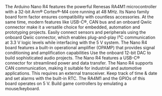 <FeatureDescription>
The Arduino Nano R4 features the powerful Renesas RA4M1 microcontroller with a 32-bit Arm® Cortex®-M4 core running at 48 MHz. Its Nano family board form factor ensures compatibility with countless accessories. At the same time, modern features like USB-C®, CAN bus and an onboard Qwiic connector make it a versatile choice for embedded, automation and prototyping projects.
</FeatureDescription>

<FeatureList>

<Feature title="Qwiic I²C Connector" image="communication">
Easily connect sensors and peripherals using the onboard Qwiic connector, which enables plug-and-play I²C communication at 3.3 V logic levels while interfacing with the 5 V system.
<FeatureWrapper>
  <FeatureLink title="Documentation" url="/tutorials/nano-r4/user-manual/#ic-communication"/>
</FeatureWrapper>
</Feature>

<Feature title="Operational Amplifier (OPAMP)" image="mcu">
The Nano R4 board features a built-in operational amplifier (OPAMP) that provides signal conditioning and amplification capabilities
<FeatureWrapper>
  <FeatureLink title="Documentation" url="/tutorials/nano-r4/user-manual/#operational-amplifier-opamp"/>
</FeatureWrapper>
</Feature>

<Feature title="Digital-to-Analog Converter (DAC)" image="mcu">
Use the onboard 12-bit DAC to build sophisticated audio projects.
<FeatureWrapper>
  <FeatureLink title="Documentation" url="/tutorials/nano-r4/user-manual/#digital-to-analog-converter-dac"/>
</FeatureWrapper>
</Feature>

<Feature title="USB-C®" image="usb">
The Nano R4 features a USB-C® connector for streamlined power and data transfer.
</Feature>

<Feature title="CAN Bus Support" image="communication">
The Nano R4 supports CAN communication, making it suitable for industrial and automotive applications. This requires an external transceiver.
<FeatureWrapper>
  <FeatureLink title="Documentation" url="/tutorials/nano-r4/user-manual/#can-communication"/>
</FeatureWrapper>
</Feature>

<Feature title="Real-Time Clock (RTC)" image="mcu">
Keep track of time & date and set alarms with the built-in RTC.
<FeatureWrapper>
  <FeatureLink title="Documentation" url="/tutorials/nano-r4/user-manual/#real-time-clock-rtc"/>
</FeatureWrapper>
</Feature>

<Feature title="5 V Operating Voltage" image="power">
The RA4M1 and the GPIOs of this board operates on 5 V.
</Feature>

<Feature title="Mouse/Keyboard Emulation (HID)" image="usb">
Build game controllers by emulating a mouse/keyboard.
<FeatureWrapper>
  <FeatureLink title="Documentation" url="/tutorials/nano-r4/user-manual/#hid-human-interface-device-communication"/>
</FeatureWrapper>
</Feature>

</FeatureList>
